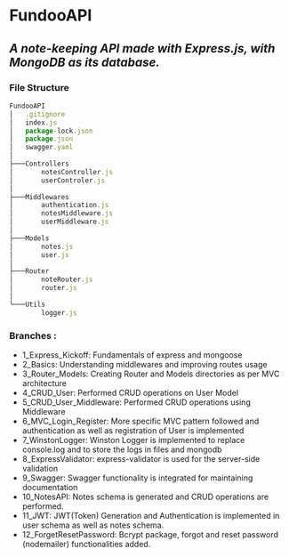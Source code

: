 # FundooAPI
## *A note-keeping API made with Express.js, with MongoDB as its database.*

### File Structure
```js
FundooAPI
│   .gitignore
│   index.js
│   package-lock.json
│   package.json
│   swagger.yaml
│
├───Controllers
│       notesController.js
│       userControler.js
│
├───Middlewares
│       authentication.js
│       notesMiddleware.js
│       userMiddleware.js
│
├───Models
│       notes.js
│       user.js
│
├───Router      
│       noteRouter.js
│       router.js
│
└───Utils
        logger.js
```

### Branches :
* 1_Express_Kickoff: Fundamentals of express and mongoose
* 2_Basics: Understanding middlewares and improving routes usage
* 3_Router_Models: Creating Router and Models directories as per MVC architecture
* 4_CRUD_User: Performed CRUD operations on User Model
* 5_CRUD_User_Middleware: Performed CRUD operations using Middleware
* 6_MVC_Login_Register: More specific MVC pattern followed and authentication as well as registration of User is implemented
* 7_WinstonLogger: Winston Logger is implemented to replace console.log and to store the logs in files and mongodb
* 8_ExpressValidator: express-validator is used for the server-side validation
* 9_Swagger: Swagger functionality is integrated for maintaining documentation
* 10_NotesAPI: Notes schema is generated and CRUD operations are performed.
* 11_JWT: JWT(Token) Generation and Authentication is implemented in user schema as well as notes schema.
* 12_ForgetResetPassword: Bcrypt package, forgot and reset password (nodemailer) functionalities added.